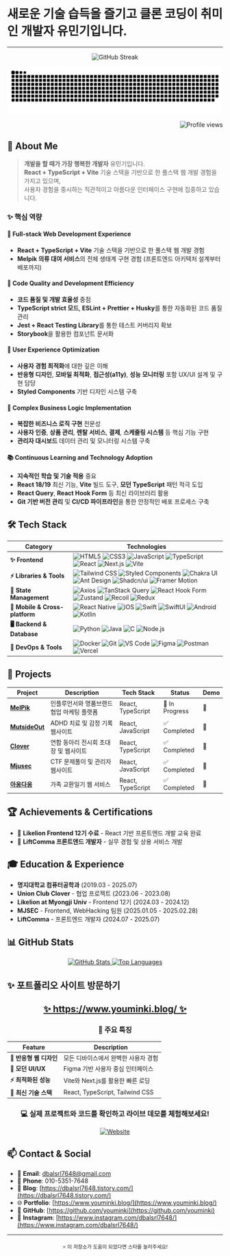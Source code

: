# 새로운 기술 습득을 즐기고 클론 코딩이 취미인 개발자 유민기입니다.

<div align="center">


---

![GitHub Streak](https://streak-stats.demolab.com?user=youminki&theme=dark&hide_border=true)

  <img src="https://github.com/youminki/youminki/raw/output/github-contribution-grid-snake-dark.svg#gh-dark-mode-only" alt="snake animation dark mode" style="max-width:100%;">
  
  <p align="right">
    <img src="https://komarev.com/ghpvc/?username=youminki&&style=flat-square" alt="Profile views">
  </p>
</div>

## 🚀 About Me

> **개발을 할 때가 가장 행복한 개발자** 유민기입니다.  
> **React + TypeScript + Vite** 기술 스택을 기반으로 한 풀스택 웹 개발 경험을 가지고 있으며,  
> 사용자 경험을 중시하는 직관적이고 아름다운 인터페이스 구현에 집중하고 있습니다.

### ✨ **핵심 역량**

#### 🚀 **Full-stack Web Development Experience**

- **React + TypeScript + Vite** 기술 스택을 기반으로 한 풀스택 웹 개발 경험
- **Melpik 의류 대여 서비스**의 전체 생태계 구현 경험 (프론트엔드 아키텍처 설계부터 배포까지)

#### 🔧 **Code Quality and Development Efficiency**

- **코드 품질 및 개발 효율성** 중점
- **TypeScript strict 모드**, **ESLint + Prettier + Husky**를 통한 자동화된 코드 품질 관리
- **Jest + React Testing Library**를 통한 테스트 커버리지 확보
- **Storybook**을 활용한 컴포넌트 문서화

#### 🎨 **User Experience Optimization**

- **사용자 경험 최적화**에 대한 깊은 이해
- **반응형 디자인**, **모바일 최적화**, **접근성(a11y)**, **성능 모니터링** 포함 UX/UI 설계 및 구현 담당
- **Styled Components** 기반 디자인 시스템 구축

#### 💼 **Complex Business Logic Implementation**

- **복잡한 비즈니스 로직 구현** 전문성
- **사용자 인증**, **상품 관리**, **렌탈 서비스**, **결제**, **스케줄링 시스템** 등 핵심 기능 구현
- **관리자 대시보드** 데이터 관리 및 모니터링 시스템 구축

#### 📚 **Continuous Learning and Technology Adoption**

- **지속적인 학습 및 기술 적용** 중요
- **React 18/19** 최신 기능, **Vite** 빌드 도구, **모던 TypeScript** 패턴 적극 도입
- **React Query**, **React Hook Form** 등 최신 라이브러리 활용
- **Git 기반 버전 관리** 및 **CI/CD 파이프라인**을 통한 안정적인 배포 프로세스 구축

## 🛠️ Tech Stack

| Category                       | Technologies                                                                                                                                                                                                                                                                                                                                                                                                                                                                                                                                                                                                                                                                        |
| ------------------------------ | ----------------------------------------------------------------------------------------------------------------------------------------------------------------------------------------------------------------------------------------------------------------------------------------------------------------------------------------------------------------------------------------------------------------------------------------------------------------------------------------------------------------------------------------------------------------------------------------------------------------------------------------------------------------------------------- |
| **✨ Frontend**                | ![HTML5](https://img.shields.io/badge/HTML5-E34F26?style=flat&logo=html5&logoColor=white) ![CSS3](https://img.shields.io/badge/CSS3-1572B6?style=flat&logo=css3&logoColor=white) ![JavaScript](https://img.shields.io/badge/JavaScript-F7DF1E?style=flat&logo=javascript&logoColor=black) ![TypeScript](https://img.shields.io/badge/TypeScript-007ACC?style=flat&logo=typescript&logoColor=white) ![React](https://img.shields.io/badge/React-61DAFB?style=flat&logo=react&logoColor=black) ![Next.js](https://img.shields.io/badge/Next.js-000000?style=flat&logo=next.js&logoColor=white) ![Vite](https://img.shields.io/badge/Vite-646CFF?style=flat&logo=vite&logoColor=white) |
| **⚡ Libraries & Tools**       | ![Tailwind CSS](https://img.shields.io/badge/Tailwind_CSS-38B2AC?style=flat&logo=tailwind-css&logoColor=white) ![Styled Components](https://img.shields.io/badge/Styled_Components-DB7093?style=flat&logo=styled-components&logoColor=white) ![Chakra UI](https://img.shields.io/badge/Chakra_UI-319795?style=flat&logo=chakra-ui&logoColor=white) ![Ant Design](https://img.shields.io/badge/Ant_Design-1890FF?style=flat&logo=ant-design&logoColor=white) ![Shadcn/ui](https://img.shields.io/badge/Shadcn_ui-000000?style=flat&logo=shadcnui&logoColor=white) ![Framer Motion](https://img.shields.io/badge/Framer_Motion-0055FF?style=flat&logo=framer&logoColor=white)         |
| **🔧 State Management**        | ![Axios](https://img.shields.io/badge/Axios-5A29E4?style=flat&logo=axios&logoColor=white) ![TanStack Query](https://img.shields.io/badge/TanStack_Query-FF4154?style=flat&logo=tanstack-query&logoColor=white) ![React Hook Form](https://img.shields.io/badge/React_Hook_Form-EC5990?style=flat&logo=react-hook-form&logoColor=white) ![Zustand](https://img.shields.io/badge/Zustand-764ABC?style=flat&logo=redux&logoColor=white) ![Recoil](https://img.shields.io/badge/Recoil-3578E5?style=flat&logo=recoil&logoColor=white) ![Redux](https://img.shields.io/badge/Redux-764ABC?style=flat&logo=redux&logoColor=white)                                                         |
| **📱 Mobile & Cross-platform** | ![React Native](https://img.shields.io/badge/React_Native-61DAFB?style=flat&logo=react&logoColor=black) ![iOS](https://img.shields.io/badge/iOS-000000?style=flat&logo=ios&logoColor=white) ![Swift](https://img.shields.io/badge/Swift-FA7343?style=flat&logo=swift&logoColor=white) ![SwiftUI](https://img.shields.io/badge/SwiftUI-000000?style=flat&logo=swift&logoColor=white) ![Android](https://img.shields.io/badge/Android-3DDC84?style=flat&logo=android&logoColor=white) ![Kotlin](https://img.shields.io/badge/Kotlin-0095D5?style=flat&logo=kotlin&logoColor=white)                                                                                                    |
| **🖥️ Backend & Database**      | ![Python](https://img.shields.io/badge/Python-3776AB?style=flat&logo=python&logoColor=white) ![Java](https://img.shields.io/badge/Java-ED8B00?style=flat&logo=openjdk&logoColor=white) ![C](https://img.shields.io/badge/C-00599C?style=flat&logo=c&logoColor=white) ![Node.js](https://img.shields.io/badge/Node.js-339933?style=flat&logo=nodedotjs&logoColor=white)                                                                                                                                                                                                                                                                                                              |
| **🔮 DevOps & Tools**          | ![Docker](https://img.shields.io/badge/Docker-2496ED?style=flat&logo=docker&logoColor=white) ![Git](https://img.shields.io/badge/Git-F05032?style=flat&logo=git&logoColor=white) ![VS Code](https://img.shields.io/badge/VS_Code-007ACC?style=flat&logo=visual-studio-code&logoColor=white) ![Figma](https://img.shields.io/badge/Figma-F24E1E?style=flat&logo=figma&logoColor=white) ![Postman](https://img.shields.io/badge/Postman-FF6C37?style=flat&logo=postman&logoColor=white) ![Vercel](https://img.shields.io/badge/Vercel-000000?style=flat&logo=vercel&logoColor=white)                                                                                                  |

## 🎯 Projects

| Project                                                                    | Description                                | Tech Stack        | Status         | Demo |
| -------------------------------------------------------------------------- | ------------------------------------------ | ----------------- | -------------- | ---- |
| **[MelPik](https://github.com/me1pik/Main_Front)**                         | 인플루언서와 명품브랜드 협업 마케팅 플랫폼 | React, TypeScript | 🚧 In Progress | 🔗   |
| **[MutsideOut](https://github.com/mju-likelion/12th-hackathon-team2-web)** | ADHD 치료 및 감정 기록 웹사이트            | React, JavaScript | ✅ Completed   | 🔗   |
| **[Clover](https://github.com/2024Clover-website/Clover-Client)**          | 연합 동아리 전시회 초대장 및 웹사이트      | React, TypeScript | ✅ Completed   | 🔗   |
| **[Mjusec](https://github.com/MJSEC-MJU/MSG_CTF_WEB)**                     | CTF 문제풀이 및 관리자 웹사이트            | React, JavaScript | ✅ Completed   | 🔗   |
| **[아웅다웅](https://github.com/orgs/MyongjiCollaboration/repositories)**  | 가족 교환일기 웹 서비스                    | React, TypeScript | ✅ Completed   | 🔗   |

## 🏆 Achievements & Certifications

- 🎯 **Likelion Frontend 12기 수료** - React 기반 프론트엔드 개발 교육 완료
- 💼 **LiftComma 프론트엔드 개발자** - 실무 경험 및 상용 서비스 개발

## 🎓 Education & Experience

- **명지대학교 컴퓨터공학과** (2019.03 - 2025.07)
- **Union Club Clover** - 협업 프로젝트 (2023.06 - 2023.08)
- **Likelion at Myongji Univ** - Frontend 12기 (2024.03 - 2024.12)
- **MJSEC** - Frontend, WebHacking 팀원 (2025.01.05 - 2025.02.28)
- **LiftComma** - 프론트엔드 개발자 (2024.07 - 2025.07)

## 📊 GitHub Stats

<div align="center">
  <a href="https://github.com/youminki/github-readme-stats">
    <img width="49%" src="https://github-readme-stats.vercel.app/api?username=youminki&show_icons=true&theme=dark&count_private=true&hide=issues" alt="GitHub Stats" />
  </a>
  <a href="https://github.com/youminki/github-readme-stats">
    <img width="49%" src="https://github-readme-stats.vercel.app/api/top-langs/?username=youminki&layout=compact&theme=dark&langs_count=6&hide=Jupyter%20Notebook,ShaderLab,HLSL&exclude_repo=T-T-TCRPG" alt="Top Languages" />
  </a>
</div>

## ✨ **포트폴리오 사이트 방문하기**

<div align="center">
  
  ## **[✨ https://www.youminki.blog/ ✨](https://www.youminki.blog/)**
  
  ### 🎯 **주요 특징**
  
  | Feature | Description |
  |---------|-------------|
  | **📱 반응형 웹 디자인** | 모든 디바이스에서 완벽한 사용자 경험 |
  | **🎨 모던 UI/UX** | Figma 기반 사용자 중심 인터페이스 |
  | **⚡ 최적화된 성능** | Vite와 Next.js를 활용한 빠른 로딩 |
  | **🔧 최신 기술 스택** | React, TypeScript, Tailwind CSS |
  
  ### 💻 **실제 프로젝트와 코드를 확인하고 라이브 데모를 체험해보세요!**
  
  [![Website](https://img.shields.io/website?down_color=red&down_message=offline&up_color=green&up_message=online&url=https%3A%2F%2Fwww.youminki.blog)](https://www.youminki.blog/)
  
</div>

## 📫 Contact & Social

- 📧 **Email**: [dbalsrl7648@gmail.com](mailto:dbalsrl7648@gmail.com)
- 📱 **Phone**: 010-5351-7648
- 📝 **Blog**: [https://dbalsrl7648.tistory.com/](https://dbalsrl7648.tistory.com/)
- 🌐 **Portfolio**: [https://www.youminki.blog/](https://www.youminki.blog/)
- 📆 **GitHub**: [https://github.com/youminki](https://github.com/youminki)
- 📸 **Instagram**: [https://www.instagram.com/dbalsrl7648/](https://www.instagram.com/dbalsrl7648/)

---

<div align="center">
  <sub>⭐ 이 저장소가 도움이 되었다면 스타를 눌러주세요!</sub>
</div>
